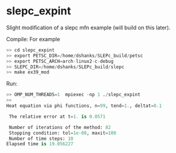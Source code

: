 # slepc_expint
Slight modification of a slepc mfn example (will build on this later).

Compile: For example

```python
>> cd slepc_expint
>> export PETSC_DIR=/home/dshanks/SLEPc_build/petsc
>> export PETSC_ARCH=arch-linux2-c-debug
>> SLEPC_DIR=/home/dshanks/SLEPc_build/slepc
>> make ex39_mod
```
Run: 

```python
>> OMP_NUM_THREADS=1  mpiexec -np 1 ./slepc_expint
>>
Heat equation via phi functions, n=99, tend=1., deltat=0.1

 The relative error at t=1. is 0.0571

 Number of iterations of the method: 82
 Stopping condition: tol=1e-08, maxit=100
 Number of time steps: 10
Elapsed time is 19.056227


```
